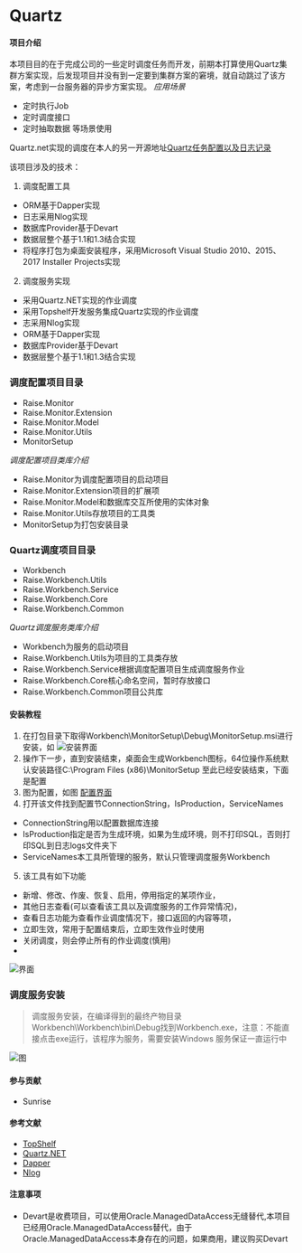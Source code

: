 # Quartz

#### 项目介绍
本项目目的在于完成公司的一些定时调度任务而开发，前期本打算使用Quartz集群方案实现，后发现项目并没有到一定要到集群方案的窘境，就自动跳过了该方案，考虑到一台服务器的异步方案实现。
*应用场景*
- 定时执行Job
- 定时调度接口
- 定时抽取数据 等场景使用

Quartz.net实现的调度在本人的另一开源地址[Quartz任务配置以及日志记录](https://gitee.com/xmsource/quartz.git)

该项目涉及的技术：
1. 调度配置工具

- ORM基于Dapper实现
- 日志采用Nlog实现
- 数据库Provider基于Devart
- 数据层整个基于1.1和1.3结合实现
- 将程序打包为桌面安装程序，采用Microsoft Visual Studio 2010、2015、2017 Installer Projects实现
2. 调度服务实现
- 采用Quartz.NET实现的作业调度
- 采用Topshelf开发服务集成Quartz实现的作业调度
- 志采用Nlog实现
- ORM基于Dapper实现
- 数据库Provider基于Devart
-  数据层整个基于1.1和1.3结合实现

### 调度配置项目目录

- Raise.Monitor
- Raise.Monitor.Extension
- Raise.Monitor.Model
- Raise.Monitor.Utils
- MonitorSetup

*调度配置项目类库介绍*
- Raise.Monitor为调度配置项目的启动项目
- Raise.Monitor.Extension项目的扩展项
- Raise.Monitor.Model和数据库交互所使用的实体对象
- Raise.Monitor.Utils存放项目的工具类
- MonitorSetup为打包安装目录

### Quartz调度项目目录
- Workbench
- Raise.Workbench.Utils
- Raise.Workbench.Service
- Raise.Workbench.Core
- Raise.Workbench.Common

*Quartz调度服务类库介绍*
- Workbench为服务的启动项目
- Raise.Workbench.Utils为项目的工具类存放
- Raise.Workbench.Service根据调度配置项目生成调度服务作业
- Raise.Workbench.Core核心命名空间，暂时存放接口
- Raise.Workbench.Common项目公共库

#### 安装教程
1. 在打包目录下取得Workbench\MonitorSetup\Debug\MonitorSetup.msi进行安装，如 
![安装界面](https://gitee.com/xmsource/workbench/attach_files/download?i=156644&u=http%3A%2F%2Ffiles.git.oschina.net%2Fgroup1%2FM00%2F04%2F7C%2FPaAvDFtmwzmAT3U7AAE0fkBb4Zc068.jpg%3Ftoken%3D5cd8c957aa8dcccaec31c2f7ef0eae70%26ts%3D1533463905%26attname%3D1.jpg)
2. 操作下一步，直到安装结束，桌面会生成Workbench图标，64位操作系统默认安装路径C:\Program Files (x86)\MonitorSetup
至此已经安装结束，下面是配置
3. 图为配置，如图
  [配置界面](https://gitee.com/xmsource/workbench/attach_files/download?i=156645&u=http%3A%2F%2Ffiles.git.oschina.net%2Fgroup1%2FM00%2F04%2F7C%2FPaAvDFtmw0KAf6s3AAI_f3Zq6pc872.jpg%3Ftoken%3D7f19c318296a36e673198a50b9696507%26ts%3D1533462784%26attname%3D2..jpg)
4. 打开该文件找到配置节ConnectionString，IsProduction，ServiceNames
- ConnectionString用以配置数据库连接
- IsProduction指定是否为生成环境，如果为生成环境，则不打印SQL，否则打印SQL到日志logs文件夹下
- ServiceNames本工具所管理的服务，默认只管理调度服务Workbench
5. 该工具有如下功能
- 新增、修改、作废、恢复、启用，停用指定的某项作业，
- 其他日志查看(可以查看该工具以及调度服务的工作异常情况)，
- 查看日志功能为查看作业调度情况下，接口返回的内容等项，
- 立即生效，常用于配置结束后，立即生效作业时使用
- 关闭调度，则会停止所有的作业调度(慎用)
- 
![界面](https://gitee.com/xmsource/workbench/attach_files/download?i=156646&u=http%3A%2F%2Ffiles.git.oschina.net%2Fgroup1%2FM00%2F04%2F7C%2FPaAvDFtmw0uAPzqMAAUJXN2KZCE174.jpg%3Ftoken%3Def94e155b6b19da8560006fbdd120275%26ts%3D1533462784%26attname%3D3.jpg)

### 调度服务安装
> 调度服务安装，在编译得到的最终产物目录Workbench\Workbench\bin\Debug找到Workbench.exe，注意：不能直接点击exe运行，该程序为服务，需要安装Windows 服务保证一直运行中

![图](https://gitee.com/xmsource/workbench/attach_files/download?i=156651&u=http%3A%2F%2Ffiles.git.oschina.net%2Fgroup1%2FM00%2F04%2F7C%2FPaAvDFtmy62ASTnFAAL0zI1VmbI992.jpg%3Ftoken%3De39e1d2c85986d2c21f8b8fd097d9cba%26ts%3D1533463469%26attname%3D4.jpg)


#### 参与贡献

- Sunrise

#### 参考文献
- [TopShelf](http://topshelf-project.com/)
- [Quartz.NET](https://www.quartz-scheduler.net/)
- [Dapper](https://www.nuget.org/packages/Dapper/)
- [Nlog](http://nlog-project.org/)

#### 注意事项
- Devart是收费项目，可以使用Oracle.ManagedDataAccess无缝替代,本项目已经用Oracle.ManagedDataAccess替代，由于Oracle.ManagedDataAccess本身存在的问题，如果商用，建议购买Devart